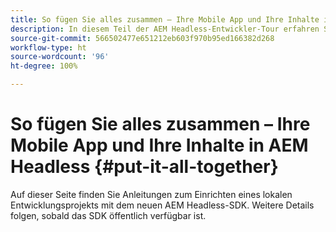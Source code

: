 ```yaml
---
title: So fügen Sie alles zusammen – Ihre Mobile App und Ihre Inhalte in AEM Headless
description: In diesem Teil der AEM Headless-Entwickler-Tour erfahren Sie, wie Sie Ihr AEM-Projekt, einschließlich Inhaltsfragmenten, Ihrer GraphQL-Aufrufe, Ihrer REST-API-Aufrufe und Ihres Programms für das Go-Live vorbereiten.
source-git-commit: 566502477e651212eb603f970b95ed166382d268
workflow-type: ht
source-wordcount: '96'
ht-degree: 100%

---
```



# So fügen Sie alles zusammen – Ihre Mobile App und Ihre Inhalte in AEM Headless {#put-it-all-together}

Auf dieser Seite finden Sie Anleitungen zum Einrichten eines lokalen Entwicklungsprojekts mit dem neuen AEM Headless-SDK. Weitere Details folgen, sobald das SDK öffentlich verfügbar ist.

